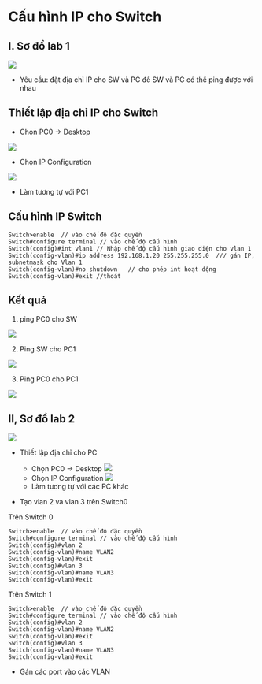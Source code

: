 # Cấu hình IP cho Switch
## I. Sơ đồ lab 1

![](/VMware/image/1.png)

- Yêu cầu: đặt địa chỉ IP cho SW và PC để SW và PC có thể ping được với nhau

## Thiết lập địa chỉ IP cho Switch
- Chọn PC0 -> Desktop

![](/VMware/image/2.png)

- Chọn IP Configuration

![](/VMware/image/3.png)

- Làm tương tự với PC1

## Cấu hình IP Switch
```
Switch>enable  // vào chế độ đặc quyền
Switch#configure terminal // vào chế độ cấu hình 
Switch(config)#int vlan1 // Nhập chế độ cấu hình giao diện cho vlan 1
Switch(config-vlan)#ip address 192.168.1.20 255.255.255.0  /// gán IP, subnetmask cho Vlan 1
Switch(config-vlan)#no shutdown   // cho phép int hoạt động 
Switch(config-vlan)#exit //thoát
```
## Kết quả
1. ping PC0 cho SW

![](/VMware/image/4.png)

2. Ping SW cho PC1

![](/VMware/image/5.png)

3. Ping PC0 cho PC1

![](/VMware/image/6.png)

## II, Sơ đồ lab 2
![](/VMware/image/7.png)

- Thiết lập địa chỉ cho PC
  - Chọn PC0 -> Desktop
![](/VMware/image/8.png)
  - Chọn IP Configuration
![](/VMware/image/9.png)
  - Làm tương tự với các PC khác

- Tạo vlan 2 va vlan 3 trên Switch0

Trên Switch 0

```
Switch>enable  // vào chế độ đặc quyền
Switch#configure terminal // vào chế độ cấu hình 
Switch(config)#vlan 2
Switch(config-vlan)#name VLAN2
Switch(config-vlan)#exit
Switch(config)#vlan 3
Switch(config-vlan)#name VLAN3
Switch(config-vlan)#exit
```
Trên Switch 1

```
Switch>enable  // vào chế độ đặc quyền
Switch#configure terminal // vào chế độ cấu hình 
Switch(config)#vlan 2
Switch(config-vlan)#name VLAN2
Switch(config-vlan)#exit
Switch(config)#vlan 3
Switch(config-vlan)#name VLAN3
Switch(config-vlan)#exit
```

- Gán các port vào các VLAN